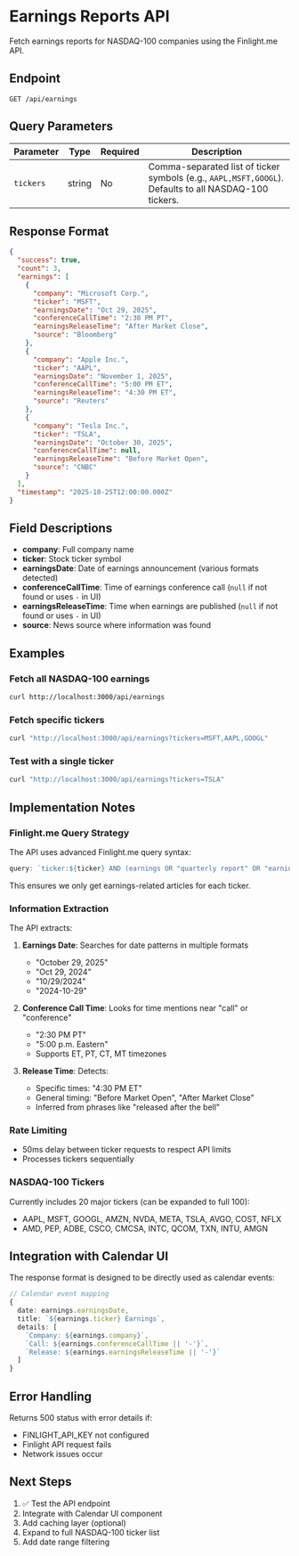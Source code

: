 # Earnings Reports API

Fetch earnings reports for NASDAQ-100 companies using the Finlight.me API.

## Endpoint

```
GET /api/earnings
```

## Query Parameters

| Parameter | Type | Required | Description |
|-----------|------|----------|-------------|
| `tickers` | string | No | Comma-separated list of ticker symbols (e.g., `AAPL,MSFT,GOOGL`). Defaults to all NASDAQ-100 tickers. |

## Response Format

```json
{
  "success": true,
  "count": 3,
  "earnings": [
    {
      "company": "Microsoft Corp.",
      "ticker": "MSFT",
      "earningsDate": "Oct 29, 2025",
      "conferenceCallTime": "2:30 PM PT",
      "earningsReleaseTime": "After Market Close",
      "source": "Bloomberg"
    },
    {
      "company": "Apple Inc.",
      "ticker": "AAPL",
      "earningsDate": "November 1, 2025",
      "conferenceCallTime": "5:00 PM ET",
      "earningsReleaseTime": "4:30 PM ET",
      "source": "Reuters"
    },
    {
      "company": "Tesla Inc.",
      "ticker": "TSLA",
      "earningsDate": "October 30, 2025",
      "conferenceCallTime": null,
      "earningsReleaseTime": "Before Market Open",
      "source": "CNBC"
    }
  ],
  "timestamp": "2025-10-25T12:00:00.000Z"
}
```

## Field Descriptions

- **company**: Full company name
- **ticker**: Stock ticker symbol
- **earningsDate**: Date of earnings announcement (various formats detected)
- **conferenceCallTime**: Time of earnings conference call (`null` if not found or uses `-` in UI)
- **earningsReleaseTime**: Time when earnings are published (`null` if not found or uses `-` in UI)
- **source**: News source where information was found

## Examples

### Fetch all NASDAQ-100 earnings

```bash
curl http://localhost:3000/api/earnings
```

### Fetch specific tickers

```bash
curl "http://localhost:3000/api/earnings?tickers=MSFT,AAPL,GOOGL"
```

### Test with a single ticker

```bash
curl "http://localhost:3000/api/earnings?tickers=TSLA"
```

## Implementation Notes

### Finlight.me Query Strategy

The API uses advanced Finlight.me query syntax:

```typescript
query: `ticker:${ticker} AND (earnings OR "quarterly report" OR "earnings call" OR "earnings release")`
```

This ensures we only get earnings-related articles for each ticker.

### Information Extraction

The API extracts:

1. **Earnings Date**: Searches for date patterns in multiple formats
   - "October 29, 2025"
   - "Oct 29, 2024"
   - "10/29/2024"
   - "2024-10-29"

2. **Conference Call Time**: Looks for time mentions near "call" or "conference"
   - "2:30 PM PT"
   - "5:00 p.m. Eastern"
   - Supports ET, PT, CT, MT timezones

3. **Release Time**: Detects:
   - Specific times: "4:30 PM ET"
   - General timing: "Before Market Open", "After Market Close"
   - Inferred from phrases like "released after the bell"

### Rate Limiting

- 50ms delay between ticker requests to respect API limits
- Processes tickers sequentially

### NASDAQ-100 Tickers

Currently includes 20 major tickers (can be expanded to full 100):

- AAPL, MSFT, GOOGL, AMZN, NVDA, META, TSLA, AVGO, COST, NFLX
- AMD, PEP, ADBE, CSCO, CMCSA, INTC, QCOM, TXN, INTU, AMGN

## Integration with Calendar UI

The response format is designed to be directly used as calendar events:

```typescript
// Calendar event mapping
{
  date: earnings.earningsDate,
  title: `${earnings.ticker} Earnings`,
  details: [
    `Company: ${earnings.company}`,
    `Call: ${earnings.conferenceCallTime || '-'}`,
    `Release: ${earnings.earningsReleaseTime || '-'}`
  ]
}
```

## Error Handling

Returns 500 status with error details if:
- FINLIGHT_API_KEY not configured
- Finlight API request fails
- Network issues occur

## Next Steps

1. ✅ Test the API endpoint
2. Integrate with Calendar UI component
3. Add caching layer (optional)
4. Expand to full NASDAQ-100 ticker list
5. Add date range filtering
